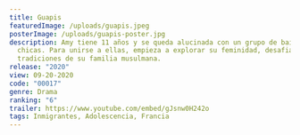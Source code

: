 ```yaml
---
title: Guapis
featuredImage: /uploads/guapis.jpeg
posterImage: /uploads/guapis-poster.jpg
description: Amy tiene 11 años y se queda alucinada con un grupo de baile de
  chicas. Para unirse a ellas, empieza a explorar su feminidad, desafiando las
  tradiciones de su familia musulmana.
release: "2020"
view: 09-20-2020
code: "00017"
genre: Drama
ranking: "6"
trailer: https://www.youtube.com/embed/gJsnw0H242o
tags: Inmigrantes, Adolescencia, Francia
---
```

